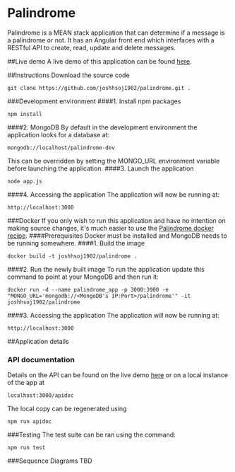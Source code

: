 # Palindrome
Palindrome is a MEAN stack application that can determine if a message is a palindrome or not. It has an Angular front end which interfaces with a RESTful API to create, read, update and delete messages.  

##Live demo
A live demo of this application can be found [here](http://palindrome.dustless.club/).

##Instructions
Download the source code
```
git clone https://github.com/joshhsoj1902/palindrome.git .
```
###Development environment
####1. Install npm packages
```
npm install
```
####2. MongoDB
By default in the development environment the application looks for a database at:
```
mongodb://localhost/palindrome-dev
```
This can be overridden by setting the MONGO_URL environment variable before launching the application.
####3. Launch the application
```
node app.js
```
####4. Accessing the application
The application will now be running at:
```
http://localhost:3000
```

###Docker
If you only wish to run this application and have no intention on making source changes, it's much easier to use the [Palindrome docker recipe](https://github.com/joshhsoj1902/Palindrome-docker-recipe).
####Prerequisites
Docker must be installed and MongoDB needs to be running somewhere.
####1. Build the image
```
docker build -t joshhsoj1902/palindrome .
```
####2. Run the newly built image
To run the application update this command to point at your MongoDB and then run it:
```
docker run -d --name palindrome_app -p 3000:3000 -e "MONGO_URL='mongodb://<MongoDB's IP:Port>/palindrome'" -it joshhsoj1902/palindrome
```
####3. Accessing the application
The application will now be running at:
```
http://localhost:3000
```

##Application details
### API documentation
Details on the API can be found on the live demo [here](http://palindrome.dustless.club/apidoc) or on a local instance of the app at
```
localhost:3000/apidoc
```
The local copy can be regenerated using 
```
npm run apidoc
```
###Testing
The test suite can be ran using the command:
```
npm run test
```
###Sequence Diagrams
TBD
